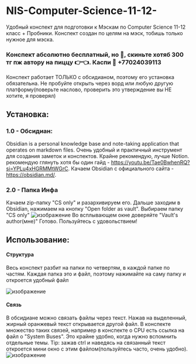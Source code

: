 # NIS-Computer-Science-11-12-
Удобный конспект для подготовки к Мэскам по Computer Science 11-12 класс + Пробники.
Конспект создан по целям на мэск, тобишь только нужное для мэска.
### Конспект абсолютно бесплатный, но 🥺, скиньте хотяб 300 тг пж автору на пиццу 👉👈. Каспи 🥺 +77024039113 

Конспект работает ТОЛЬКО с обсидианом, поэтому его установка обязательна. Не пробуйте открыть через ворд или любую другую платформу(поверьте наслово, проверить это утверждение вы НЕ хотите, я проверял)
## Установка:

### 1.0 - Обсидиан:
  Obsidian is a personal knowledge base and note-taking application that operates on markdown files. Очень удобный и практичный инструмент для создания заметок и конспектов. Крайне рекомендую, лучше Notion. 
  рекомендую глянуть хотя бы один гайд - https://youtu.be/Tae0BwhenRQ?si=YPLu4xHGRMMtWGrC.
  Качаем Obsidian с официального сайта - https://obsidian.md/.
### 2.0 - Папка Инфа
  Качаем zip-папку "CS only" и разархивируем его. 
  Дальше заходим в Obsidian, нажимаем на кнопку "Open folder as vault". Выбираем папку "CS only"
  ![изображение](https://github.com/user-attachments/assets/87af0371-1806-4219-8b5d-65785c2717d8)
  Во всплывающем окне доверяйте "Vault's author(мне)"
  Готово. Пользуйтесь с удовольствием!
## Использование:
#### Структура
  Весь конспект разбит на папки по четвертям, в каждой папке по частям.
  Каждая папка это и файл, поэтому нажимайте на саму папку и откроется удобный файл
  
  ![изображение](https://github.com/user-attachments/assets/d3fdace3-d87b-4b28-bc66-9615a019c7d9)
#### Связь
  В обсидиане можно связать файлы через текст. Нажав на выделенный,  жирный оранжевый текст открывается другой файл. В конспекте множество таких связей, например в конспекте о CPU есть ссылка на файл о "System Buses". Это крайне удобно, когда нужно вспомнить отдельные темы.
  Tip: зажав ctrl и наведясь на связанный текст откроется мини окно с этим файлом(пользуйтесь часто, очень удобно).
  ![изображение](https://github.com/user-attachments/assets/ec92c36d-8063-4b6c-a4f1-ecb3f3ddee0c)
  

  
  
